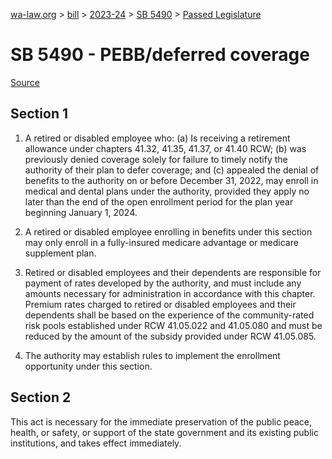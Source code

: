 [wa-law.org](/) > [bill](/bill/) > [2023-24](/bill/2023-24/) > [SB 5490](/bill/2023-24/sb/5490/) > [Passed Legislature](/bill/2023-24/sb/5490/S.PL/)

# SB 5490 - PEBB/deferred coverage

[Source](http://lawfilesext.leg.wa.gov/biennium/2023-24/Pdf/Bills/Senate%20Passed%20Legislature/5490-S.PL.pdf)

## Section 1
1. A retired or disabled employee who: (a) Is receiving a retirement allowance under chapters 41.32, 41.35, 41.37, or 41.40 RCW; (b) was previously denied coverage solely for failure to timely notify the authority of their plan to defer coverage; and (c) appealed the denial of benefits to the authority on or before December 31, 2022, may enroll in medical and dental plans under the authority, provided they apply no later than the end of the open enrollment period for the plan year beginning January 1, 2024.

2. A retired or disabled employee enrolling in benefits under this section may only enroll in a fully-insured medicare advantage or medicare supplement plan.

3. Retired or disabled employees and their dependents are responsible for payment of rates developed by the authority, and must include any amounts necessary for administration in accordance with this chapter. Premium rates charged to retired or disabled employees and their dependents shall be based on the experience of the community-rated risk pools established under RCW 41.05.022 and 41.05.080 and must be reduced by the amount of the subsidy provided under RCW 41.05.085.

4. The authority may establish rules to implement the enrollment opportunity under this section.

## Section 2
This act is necessary for the immediate preservation of the public peace, health, or safety, or support of the state government and its existing public institutions, and takes effect immediately.
